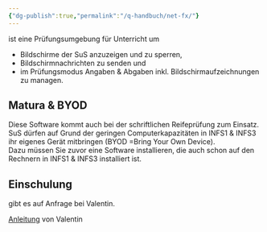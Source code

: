 ```yaml
---
{"dg-publish":true,"permalink":"/q-handbuch/net-fx/"}
---
```


ist eine Prüfungsumgebung für Unterricht um
* Bildschirme der SuS anzuzeigen und zu sperren,
* Bildschirmnachrichten zu senden und
* im Prüfungsmodus Angaben & Abgaben inkl. Bildschirmaufzeichnungen zu managen.  
## Matura & BYOD
Diese Software kommt auch bei der schriftlichen Reifeprüfung zum Einsatz. SuS dürfen auf Grund der geringen Computerkapazitäten in INFS1 & INFS3 ihr eigenes Gerät mitbringen (BYOD =Bring Your Own Device).  
Dazu müssen Sie zuvor eine Software installieren, die auch schon auf den Rechnern in INFS1 & INFS3 installiert ist.

## Einschulung
gibt es auf Anfrage bei Valentin.

[Anleitung](https://docs.google.com/presentation/d/e/2PACX-1vQX_oeYVp9KGx1azknDUnOF7eXMyGb42xPwxUQ0Mh8wizc7A-iObCuzIBn5HnlG05rRK7cIvuIXoBiy/pub?start=false&loop=false&delayms=3000) von Valentin